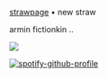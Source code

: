 

[strawpage](https://arminlovespulp.straw.page/) • new straw 

armin fictionkin ..

 ![](https://imgix.ranker.com/list_img_v2/6221/2706221/original/best-anime-like-great-teacher-onizuka?w=1200&h=630&fm=pjpg&q=80&fit=crop&dpr=1)

 [![spotify-github-profile](https://spotify-github-profile.kittinanx.com/api/view?uid=wjdes5kajmt1gqhbzctuzbgid&cover_image=true&theme=natemoo-re&show_offline=false&background_color=121212&interchange=true&bar_color=53b14f&bar_color_cover=false)](https://github.com/kittinan/spotify-github-profile) 
 


